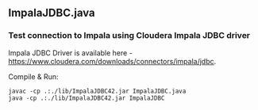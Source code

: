 ## ImpalaJDBC.java
### Test connection to Impala using Cloudera Impala JDBC driver
Impala JDBC Driver is available here - https://www.cloudera.com/downloads/connectors/impala/jdbc.

Compile & Run:
```
javac -cp .:./lib/ImpalaJDBC42.jar ImpalaJDBC.java
java -cp .:./lib/ImpalaJDBC42.jar ImpalaJDBC
```

